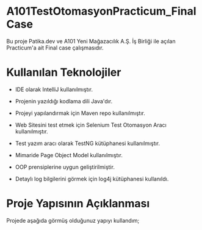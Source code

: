 # A101TestOtomasyonPracticum_FinalCase
Bu proje Patika.dev ve A101 Yeni Mağazacılık A.Ş. İş Birliği ile açılan Practicum'a ait Final case çalışmasıdır.

# Kullanılan Teknolojiler
+ IDE olarak IntelliJ kullanılmıştır.  

+ Projenin yazıldığı kodlama dili Java'dır.

+ Projeyi yapılandırmak için Maven repo kullanılmıştır.

+ Web Sitesini test etmek için Selenium Test Otomasyon Aracı kullanılmıştır.

+ Test yazım aracı olarak TestNG kütüphanesi kullanılmıştır.

+ Mimaride Page Object Model kullanılmıştır.

+ OOP prensiplerine uygun geliştirilmiştir.

+ Detaylı log bilgilerini görmek için log4j kütüphanesi kullanıldı.

# Proje Yapısının Açıklanması
Projede aşağıda görmüş olduğunuz yapıyı kullandım;


